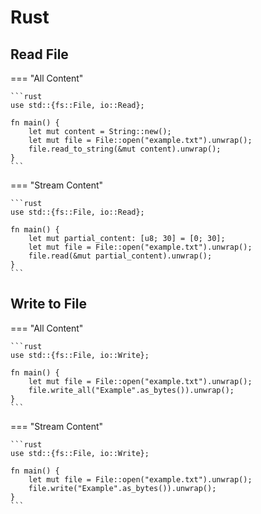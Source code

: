 # Rust

## Read File

=== "All Content"

    ```rust
    use std::{fs::File, io::Read};

    fn main() {
        let mut content = String::new();
        let mut file = File::open("example.txt").unwrap();
        file.read_to_string(&mut content).unwrap();
    }
    ```

=== "Stream Content"

    ```rust
    use std::{fs::File, io::Read};

    fn main() {
        let mut partial_content: [u8; 30] = [0; 30];
        let mut file = File::open("example.txt").unwrap();
        file.read(&mut partial_content).unwrap();
    }
    ```

## Write to File

=== "All Content"

    ```rust
    use std::{fs::File, io::Write};

    fn main() {
        let mut file = File::open("example.txt").unwrap();
        file.write_all("Example".as_bytes()).unwrap();
    }
    ```

=== "Stream Content"

    ```rust
    use std::{fs::File, io::Write};

    fn main() {
        let mut file = File::open("example.txt").unwrap();
        file.write("Example".as_bytes()).unwrap();
    }
    ```